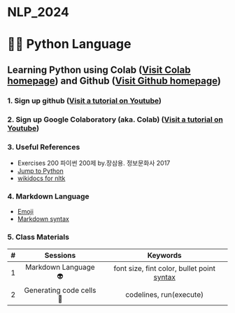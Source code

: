 # NLP_2024

# 🐬🐳 **Python Language**

## **Learning Python** using **Colab** ([Visit Colab homepage](https://colab.research.google.com/?utm_source=scs-index)) and **Github** ([Visit Github homepage](https://github.com/))

### **1. Sign up github** ([Visit a tutorial on Youtube](https://www.youtube.com/watch?v=c-NikCpec7U))
### **2. Sign up Google Colaboratory** (aka. Colab) ([Visit a tutorial on Youtube](https://www.youtube.com/watch?v=2X_EU18OeYM))

### **3. Useful References**
- Exercises 200 파이썬 200제 by.장삼용. 정보문화사 2017
- [Jump to Python](https://wikidocs.net/book/1)
- [wikidocs for nltk](https://wikidocs.net/21667)

### **4. Markdown Language**
- [Emoji](https://gist.github.com/rxaviers/7360908)
- [Markdown syntax](https://www.markdownguide.org/basic-syntax/)

### **5. Class Materials**
| # | Sessions | Keywords |
|:--:|:--:|:--:|
|1| Markdown Language 👽| font size, fint color, bullet point [syntax](https://github.com/ms624atyale/NLP_2024/blob/main/0_MarkDown4README_md.ipynb)|
|2|Generating code cells 💐|codelines, run(execute) |
